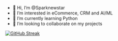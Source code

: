 - 👋 Hi, I’m @Sparknewstar
- 👀 I’m interested in eCommerce, CRM and AI/ML
- 🌱 I’m currently learning Python
- 💞️ I’m looking to collaborate on my projects

[![GitHub Streak](https://github-readme-streak-stats.herokuapp.com/?user=Sparknewstar&theme=whatsapp-light)](https://git.io/streak-stats)
